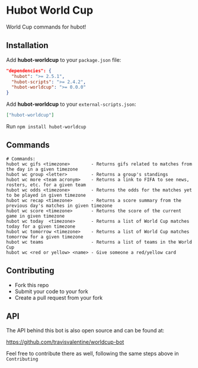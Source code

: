 # Hubot World Cup

World Cup commands for hubot!

## Installation

Add **hubot-worldcup** to your `package.json` file:

```json
"dependencies": {
  "hubot": ">= 2.5.1",
  "hubot-scripts": ">= 2.4.2",
  "hubot-worldcup": ">= 0.0.0"
}
```

Add **hubot-worldcup** to your `external-scripts.json`:

```json
["hubot-worldcup"]
```

Run `npm install hubot-worldcup`

## Commands

```
# Commands:
hubot wc gifs <timezone>        - Returns gifs related to matches from the day in a given timezone
hubot wc group <letter>         - Returns a group's standings
hubot wc more <team acronym>    - Returns a link to FIFA to see news, rosters, etc. for a given team
hubot wc odds <timezone>        - Returns the odds for the matches yet to be played in given timezone
hubot wc recap <timezone>       - Returns a score summary from the previous day's matches in given timezone
hubot wc score <timezone>       - Returns the score of the current game in given timezone
hubot wc today  <timezone>      - Returns a list of World Cup matches today for a given timezone
hubot wc tomorrow <timezone>    - Returns a list of World Cup matches tomorrow for a given timezone
hubot wc teams                  - Returns a list of teams in the World Cup
hubot wc <red or yellow> <name> - Give someone a red/yellow card
```

## Contributing

* Fork this repo
* Submit your code to your fork
* Create a pull request from your fork

## API

The API behind this bot is also open source and can be found at:

https://github.com/travisvalentine/worldcup-bot

Feel free to contribute there as well, following the same steps above in `Contributing`

